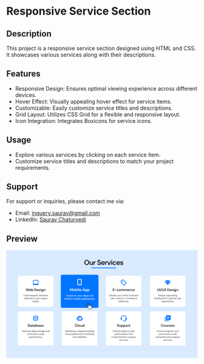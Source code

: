 # Responsive Service Section

## Description
This project is a responsive service section designed using HTML and CSS. It showcases various services along with their descriptions.

## Features
- Responsive Design: Ensures optimal viewing experience across different devices.
- Hover Effect: Visually appealing hover effect for service items.
- Customizable: Easily customize service titles and descriptions.
- Grid Layout: Utilizes CSS Grid for a flexible and responsive layout.
- Icon Integration: Integrates Boxicons for service icons.

## Usage
- Explore various services by clicking on each service item.
- Customize service titles and descriptions to match your project requirements.

## Support
For support or inquiries, please contact me via:
- Email: inquery.saurav@gmail.com
- LinkedIn: [Saurav Chaturvedi](https://www.linkedin.com/in/isaurav/)

## Preview
![Service Section Preview](assets/img/preview.png)
